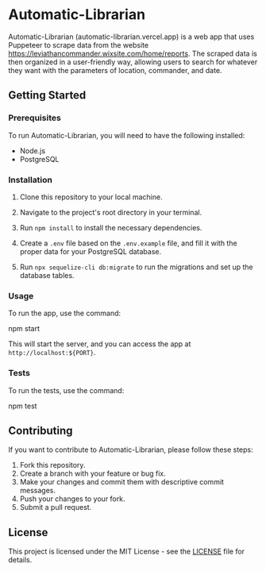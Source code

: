# Automatic-Librarian

Automatic-Librarian (automatic-librarian.vercel.app) is a web app that uses Puppeteer to scrape data from the website https://leviathancommander.wixsite.com/home/reports. The scraped data is then organized in a user-friendly way, allowing users to search for whatever they want with the parameters of location, commander, and date.

## Getting Started

### Prerequisites

To run Automatic-Librarian, you will need to have the following installed:

- Node.js
- PostgreSQL

### Installation

1. Clone this repository to your local machine.

2. Navigate to the project's root directory in your terminal.

3. Run `npm install` to install the necessary dependencies.

4. Create a `.env` file based on the `.env.example` file, and fill it with the proper data for your PostgreSQL database.

5. Run `npx sequelize-cli db:migrate` to run the migrations and set up the database tables.

### Usage

To run the app, use the command: 

npm start

This will start the server, and you can access the app at `http://localhost:${PORT}`.

### Tests

To run the tests, use the command:

npm test

## Contributing

If you want to contribute to Automatic-Librarian, please follow these steps:

1. Fork this repository.
2. Create a branch with your feature or bug fix.
3. Make your changes and commit them with descriptive commit messages.
4. Push your changes to your fork.
5. Submit a pull request.

## License

This project is licensed under the MIT License - see the [LICENSE](LICENSE) file for details.
